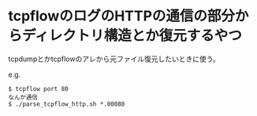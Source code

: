 # tcpflowのログのHTTPの通信の部分からディレクトリ構造とか復元するやつ

tcpdumpとかtcpflowのアレから元ファイル復元したいときに使う。

e.g.
```console
$ tcpflow port 80
なんか通信
$ ./parse_tcpflow_http.sh *.00080
```
